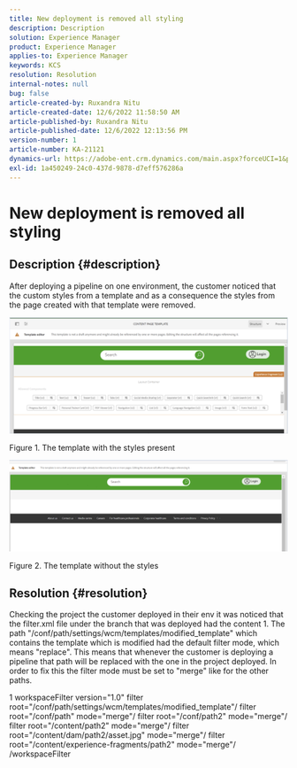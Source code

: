 ```yaml
---
title: New deployment is removed all styling
description: Description
solution: Experience Manager
product: Experience Manager
applies-to: Experience Manager
keywords: KCS
resolution: Resolution
internal-notes: null
bug: false
article-created-by: Ruxandra Nitu
article-created-date: 12/6/2022 11:58:50 AM
article-published-by: Ruxandra Nitu
article-published-date: 12/6/2022 12:13:56 PM
version-number: 1
article-number: KA-21121
dynamics-url: https://adobe-ent.crm.dynamics.com/main.aspx?forceUCI=1&pagetype=entityrecord&etn=knowledgearticle&id=f82c3a54-5d75-ed11-81aa-6045bd006a22
exl-id: 1a450249-24c0-437d-9878-d7eff576286a
---
```

# New deployment is removed all styling

## Description {#description}


After deploying a pipeline on one environment, the customer noticed that the custom styles from a template and as a consequence the styles from the page created with that template were removed.



![](assets/___d4821564-5f75-ed11-81aa-6045bd006a22___.png)

Figure 1. The template with the styles present



![](assets/___d7821564-5f75-ed11-81aa-6045bd006a22___.png)

Figure 2. The template without the styles


## Resolution {#resolution}


Checking the project the customer deployed in their env it was noticed that the filter.xml file under the branch that was deployed had the content 1.
 The path "/conf/path/settings/wcm/templates/modified_template" which contains the template which is modified had the default filter mode, which means "replace".
 This means that whenever the customer is deploying a pipeline that path will be replaced with the one in the project deployed.
 In order to fix this the filter mode must be set to "merge" like for the other paths.


 1 workspaceFilter version="1.0"
 filter root="/conf/path/settings/wcm/templates/modified_template"/
 filter root="/conf/path" mode="merge"/
 filter root="/conf/path2" mode="merge"/
 filter root="/content/path2" mode="merge"/
 filter root="/content/dam/path2/asset.jpg" mode="merge"/
 filter root="/content/experience-fragments/path2" mode="merge"/
 /workspaceFilter
